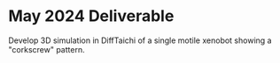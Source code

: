# May 2024 Deliverable

Develop 3D simulation in DiffTaichi of a single motile xenobot showing a "corkscrew" pattern. 
